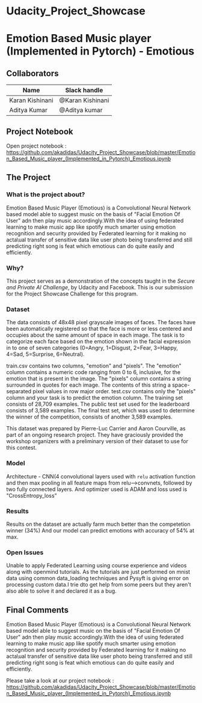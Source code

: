 # Udacity_Project_Showcase

# Emotion Based Music player (Implemented in Pytorch) - Emotious

## Collaborators

Name | Slack handle |
--- | --- |
Karan Kishinani | @Karan Kishinani |
Aditya Kumar | @Aditya kumar |

## Project Notebook

Open project notebook : https://github.com/akadidas/Udacity_Project_Showcase/blob/master/Emotion_Based_Music_player_(Implemented_in_Pytorch)_Emotious.ipynb

## The Project

### What is the project about?
Emotion Based Music Player (Emotious) is a Convolutional Neural Network based model able to suggest music on the basis of "Facial Emotion Of User"  adn then play music accordingly.With the idea of using federated learning to make music app like spotify much smarter using emotion recognition and security provided by Federated learning for it making no acta\ual transfer of sensitive data like user photo being transferred and still predicting right song is feat which emotious can do quite easily and efficiently.



### Why?
This project serves as a demonstration of the concepts taught in the *Secure and Private AI Challenge*, by Udacity and Facebook. This is our submission for the Project Showcase Challenge for this program.

### Dataset

The data consists of 48x48 pixel grayscale images of faces. The faces have been automatically registered so that the face is more or less centered and occupies about the same amount of space in each image. The task is to categorize each face based on the emotion shown in the facial expression in to one of seven categories (0=Angry, 1=Disgust, 2=Fear, 3=Happy, 4=Sad, 5=Surprise, 6=Neutral).

train.csv contains two columns, "emotion" and "pixels". The "emotion" column contains a numeric code ranging from 0 to 6, inclusive, for the emotion that is present in the image. The "pixels" column contains a string surrounded in quotes for each image. The contents of this string a space-separated pixel values in row major order. test.csv contains only the "pixels" column and your task is to predict the emotion column.
The training set consists of 28,709 examples. The public test set used for the leaderboard consists of 3,589 examples. The final test set, which was used to determine the winner of the competition, consists of another 3,589 examples.

This dataset was prepared by Pierre-Luc Carrier and Aaron Courville, as part of an ongoing research project. They have graciously provided the workshop organizers with a preliminary version of their dataset to use for this contest.

### Model
Architecture - CNN(4 convolutional layers used with `relu` activation function and then max pooling in all feature maps from
relu-->convnets, followed by two fully connected layers. And optimizer used is ADAM and loss used is "CrossEntropy_loss"

### Results
Results on the dataset are actually farm much better than the competetion winner (34%) And our model can predict emotions with accuracy of 54% at max.

### Open Issues
Unable to apply Federated Learning using course experience and videos along with openmind tutorials. As the tutorials are just performed on mnist data using common data_loading techniques and Pysyft is giving error on  processing custom data.I trie dto get help from some peers but they aren't also able to solve it and declared it as a bug.

## Final Comments
Emotion Based Music Player (Emotious) is a Convolutional Neural Network based model able to suggest music on the basis of "Facial Emotion Of User"  adn then play music accordingly.With the idea of using federated learning to make music app like spotify much smarter using emotion recognition and security provided by Federated learning for it making no acta\ual transfer of sensitive data like user photo being transferred and still predicting right song is feat which emotious can do quite easily and efficiently.


Please take a look at our project notebook : https://github.com/akadidas/Udacity_Project_Showcase/blob/master/Emotion_Based_Music_player_(Implemented_in_Pytorch)_Emotious.ipynb

